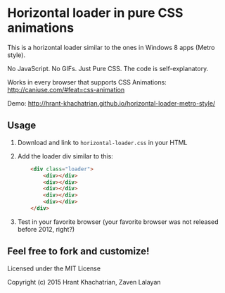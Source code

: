 # Horizontal loader in pure CSS animations

This is a horizontal loader similar to the ones in Windows 8 apps (Metro style). 

No JavaScript. No GIFs. Just Pure CSS. The code is self-explanatory.

Works in every browser that supports CSS Animations: http://caniuse.com/#feat=css-animation

Demo: http://hrant-khachatrian.github.io/horizontal-loader-metro-style/
 
## Usage
 
1. Download and link to `horizontal-loader.css` in your HTML
2. Add the loader div similar to this:
   
    ```html
        <div class="loader">
            <div></div>
            <div></div>
            <div></div>
            <div></div>
            <div></div>
        </div>
    ```
    
3. Test in your favorite browser (your favorite browser was not released before 2012, right?)
 
## Feel free to fork and customize! 

Licensed under the MIT License

Copyright (c) 2015 Hrant Khachatrian, Zaven Lalayan
